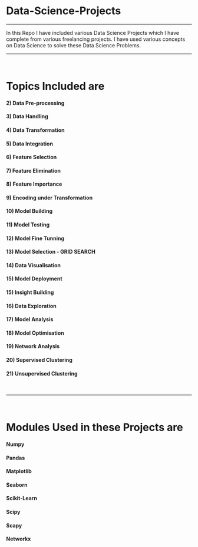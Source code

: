 # Data-Science-Projects
<hr>

In this Repo I have included various Data Science Projects which I have complete from various freelancing projects.
I have used various concepts on Data Science to solve these Data Science Problems.
<hr>
<br>

# Topics Included are

#### 2) Data Pre-processing
#### 3) Data Handling
#### 4) Data Transformation
#### 5) Data Integration
#### 6) Feature Selection
#### 7) Feature Elimination
#### 8) Feature Importance
#### 9) Encoding under Transformation
#### 10) Model Building
#### 11) Model Testing
#### 12) Model Fine Tunning
#### 13) Model Selection - GRID SEARCH
#### 14) Data Visualisation
#### 15) Model Deployment
#### 15) Insight Building
#### 16) Data Exploration
#### 17) Model Analysis
#### 18) Model Optimisation
#### 19) Network Analysis
#### 20) Supervised Clustering
#### 21) Unsupervised Clustering

<br>
<hr>
<br>

# Modules Used in these Projects are

#### Numpy
#### Pandas
#### Matplotlib
#### Seaborn
#### Scikit-Learn
#### Scipy
#### Scapy
#### Networkx
